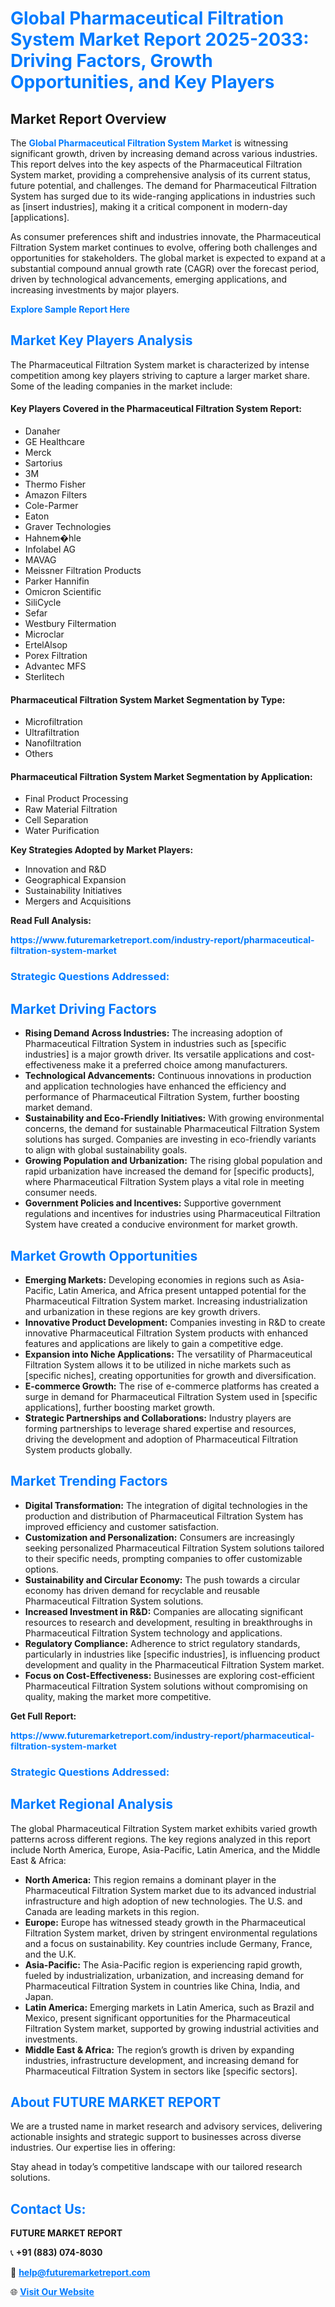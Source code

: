 <h1 style="color: #007BFF;">Global Pharmaceutical Filtration System Market Report 2025-2033: Driving Factors, Growth Opportunities, and Key Players</h1>

<section id="overview">
<h2>Market Report Overview</h2>
<p>The <a href="https://www.futuremarketreport.com/industry-report/pharmaceutical-filtration-system-market" style="color: #007BFF; text-decoration: none;"><strong>Global Pharmaceutical Filtration System Market</strong></a> is witnessing significant growth, driven by increasing demand across various industries. This report delves into the key aspects of the Pharmaceutical Filtration System market, providing a comprehensive analysis of its current status, future potential, and challenges. The demand for Pharmaceutical Filtration System has surged due to its wide-ranging applications in industries such as [insert industries], making it a critical component in modern-day [applications].</p>
<p>As consumer preferences shift and industries innovate, the Pharmaceutical Filtration System market continues to evolve, offering both challenges and opportunities for stakeholders. The global market is expected to expand at a substantial compound annual growth rate (CAGR) over the forecast period, driven by technological advancements, emerging applications, and increasing investments by major players.</p>
</section>

<section id="overview">
<p><a href="https://www.futuremarketreport.com/request-sample/reportId=51987" style="color: #007BFF; text-decoration: none;"><strong>Explore Sample Report Here</strong></a></p>
</section>

<section id="key-players">
<h2 style="color: #007BFF;">Market Key Players Analysis</h2>
<p>The Pharmaceutical Filtration System market is characterized by intense competition among key players striving to capture a larger market share. Some of the leading companies in the market include:</p>
<h4>Key Players Covered in the Pharmaceutical Filtration System Report:</h4>
<ul><li>Danaher</li><li>GE Healthcare</li><li>Merck</li><li>Sartorius</li><li>3M</li><li>Thermo Fisher</li><li>Amazon Filters</li><li>Cole-Parmer</li><li>Eaton</li><li>Graver Technologies</li><li>Hahnem�hle</li><li>Infolabel AG</li><li>MAVAG</li><li>Meissner Filtration Products</li><li>Parker Hannifin</li><li>Omicron Scientific</li><li>SiliCycle</li><li>Sefar</li><li>Westbury Filtermation</li><li>Microclar</li><li>ErtelAlsop</li><li>Porex Filtration</li><li>Advantec MFS</li><li>Sterlitech</li></ul>
<h4>Pharmaceutical Filtration System Market Segmentation by Type:</h4>
<ul><li>Microfiltration</li><li>Ultrafiltration</li><li>Nanofiltration</li><li>Others</li></ul>

<h4>Pharmaceutical Filtration System Market Segmentation by Application:</h4>
<ul><li>Final Product Processing</li><li>Raw Material Filtration</li><li>Cell Separation</li><li>Water Purification</li></ul>
<p><strong>Key Strategies Adopted by Market Players:</strong></p>
<ul>
<li>Innovation and R&D</li>
<li>Geographical Expansion</li>
<li>Sustainability Initiatives</li>
<li>Mergers and Acquisitions</li>
</ul>
</section>

<section>
<p><strong>Read Full Analysis: </strong></p><a href="https://www.futuremarketreport.com/industry-report/pharmaceutical-filtration-system-market" style="color: #007BFF; text-decoration: none;"><strong>https://www.futuremarketreport.com/industry-report/pharmaceutical-filtration-system-market</strong></a>
<h3 style="color: #007BFF;">Strategic Questions Addressed:</h3>
</section>

<section id="driving-factors">
<h2 style="color: #007BFF;">Market Driving Factors</h2>
<ul>
<li><strong>Rising Demand Across Industries:</strong> The increasing adoption of Pharmaceutical Filtration System in industries such as [specific industries] is a major growth driver. Its versatile applications and cost-effectiveness make it a preferred choice among manufacturers.</li>
<li><strong>Technological Advancements:</strong> Continuous innovations in production and application technologies have enhanced the efficiency and performance of Pharmaceutical Filtration System, further boosting market demand.</li>
<li><strong>Sustainability and Eco-Friendly Initiatives:</strong> With growing environmental concerns, the demand for sustainable Pharmaceutical Filtration System solutions has surged. Companies are investing in eco-friendly variants to align with global sustainability goals.</li>
<li><strong>Growing Population and Urbanization:</strong> The rising global population and rapid urbanization have increased the demand for [specific products], where Pharmaceutical Filtration System plays a vital role in meeting consumer needs.</li>
<li><strong>Government Policies and Incentives:</strong> Supportive government regulations and incentives for industries using Pharmaceutical Filtration System have created a conducive environment for market growth.</li>
</ul>
</section>

<section id="growth-opportunities">
<h2 style="color: #007BFF;">Market Growth Opportunities</h2>
<ul>
<li><strong>Emerging Markets:</strong> Developing economies in regions such as Asia-Pacific, Latin America, and Africa present untapped potential for the Pharmaceutical Filtration System market. Increasing industrialization and urbanization in these regions are key growth drivers.</li>
<li><strong>Innovative Product Development:</strong> Companies investing in R&D to create innovative Pharmaceutical Filtration System products with enhanced features and applications are likely to gain a competitive edge.</li>
<li><strong>Expansion into Niche Applications:</strong> The versatility of Pharmaceutical Filtration System allows it to be utilized in niche markets such as [specific niches], creating opportunities for growth and diversification.</li>
<li><strong>E-commerce Growth:</strong> The rise of e-commerce platforms has created a surge in demand for Pharmaceutical Filtration System used in [specific applications], further boosting market growth.</li>
<li><strong>Strategic Partnerships and Collaborations:</strong> Industry players are forming partnerships to leverage shared expertise and resources, driving the development and adoption of Pharmaceutical Filtration System products globally.</li>
</ul>
</section>

<section id="trending-factors">
<h2 style="color: #007BFF;">Market Trending Factors</h2>
<ul>
<li><strong>Digital Transformation:</strong> The integration of digital technologies in the production and distribution of Pharmaceutical Filtration System has improved efficiency and customer satisfaction.</li>
<li><strong>Customization and Personalization:</strong> Consumers are increasingly seeking personalized Pharmaceutical Filtration System solutions tailored to their specific needs, prompting companies to offer customizable options.</li>
<li><strong>Sustainability and Circular Economy:</strong> The push towards a circular economy has driven demand for recyclable and reusable Pharmaceutical Filtration System solutions.</li>
<li><strong>Increased Investment in R&D:</strong> Companies are allocating significant resources to research and development, resulting in breakthroughs in Pharmaceutical Filtration System technology and applications.</li>
<li><strong>Regulatory Compliance:</strong> Adherence to strict regulatory standards, particularly in industries like [specific industries], is influencing product development and quality in the Pharmaceutical Filtration System market.</li>
<li><strong>Focus on Cost-Effectiveness:</strong> Businesses are exploring cost-efficient Pharmaceutical Filtration System solutions without compromising on quality, making the market more competitive.</li>
</ul>
</section>

<section>
<p><strong>Get Full Report: </strong></p><a href="https://www.futuremarketreport.com/industry-report/pharmaceutical-filtration-system-market" style="color: #007BFF; text-decoration: none;"><strong>https://www.futuremarketreport.com/industry-report/pharmaceutical-filtration-system-market</strong></a>
<h3 style="color: #007BFF;">Strategic Questions Addressed:</h3>
</section>


<section id="regional-analysis">
<h2 style="color: #007BFF;">Market Regional Analysis</h2>
<p>The global Pharmaceutical Filtration System market exhibits varied growth patterns across different regions. The key regions analyzed in this report include North America, Europe, Asia-Pacific, Latin America, and the Middle East & Africa:</p>
<ul>
<li><strong>North America:</strong> This region remains a dominant player in the Pharmaceutical Filtration System market due to its advanced industrial infrastructure and high adoption of new technologies. The U.S. and Canada are leading markets in this region.</li>
<li><strong>Europe:</strong> Europe has witnessed steady growth in the Pharmaceutical Filtration System market, driven by stringent environmental regulations and a focus on sustainability. Key countries include Germany, France, and the U.K.</li>
<li><strong>Asia-Pacific:</strong> The Asia-Pacific region is experiencing rapid growth, fueled by industrialization, urbanization, and increasing demand for Pharmaceutical Filtration System in countries like China, India, and Japan.</li>
<li><strong>Latin America:</strong> Emerging markets in Latin America, such as Brazil and Mexico, present significant opportunities for the Pharmaceutical Filtration System market, supported by growing industrial activities and investments.</li>
<li><strong>Middle East & Africa:</strong> The region’s growth is driven by expanding industries, infrastructure development, and increasing demand for Pharmaceutical Filtration System in sectors like [specific sectors].</li>
</ul>
</section>

<footer>
<h2 style="color: #007BFF;">About FUTURE MARKET REPORT</h2>
<p>We are a trusted name in market research and advisory services, delivering actionable insights and strategic support to businesses across diverse industries. Our expertise lies in offering:</p>

<p>Stay ahead in today’s competitive landscape with our tailored research solutions.</p>

<h2 style="color: #007BFF;">Contact Us:</h2>
<p><strong>FUTURE MARKET REPORT</strong></p>
<p>📞 <strong>+91 (883) 074-8030</strong></p>
<p>📧 <strong><a href="mailto:help@futuremarketreport.com" style="color: #007BFF;">help@futuremarketreport.com</a></strong></p>
<p>🌐 <strong><a href="https://www.futuremarketreport.com/" style="color: #007BFF;">Visit Our Website</a></strong></p>
</footer>